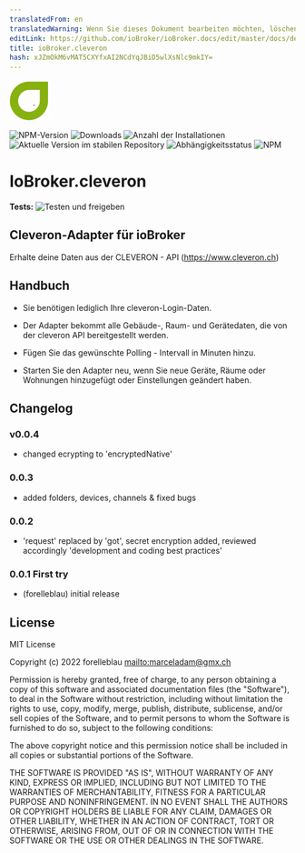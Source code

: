 ```yaml
---
translatedFrom: en
translatedWarning: Wenn Sie dieses Dokument bearbeiten möchten, löschen Sie bitte das Feld "translationsFrom". Andernfalls wird dieses Dokument automatisch erneut übersetzt
editLink: https://github.com/ioBroker/ioBroker.docs/edit/master/docs/de/adapterref/iobroker.cleveron/README.md
title: ioBroker.cleveron
hash: xJZmOkM6vMAT5CXYfxAI2NCdYqJBiD5wlXsNlc9mkIY=
---
```

![Logo](../../../en/adapterref/iobroker.cleveron/admin/cleveron.png)

![NPM-Version](https://img.shields.io/npm/v/iobroker.cleveron.svg)
![Downloads](https://img.shields.io/npm/dm/iobroker.cleveron.svg)
![Anzahl der Installationen](https://iobroker.live/badges/cleveron-installed.svg)
![Aktuelle Version im stabilen Repository](https://iobroker.live/badges/cleveron-stable.svg)
![Abhängigkeitsstatus](https://img.shields.io/david/iobroker-community-adapters/iobroker.cleveron.svg)
![NPM](https://nodei.co/npm/iobroker.cleveron.png?downloads=true)

# IoBroker.cleveron
**Tests:** ![Testen und freigeben](https://github.com/iobroker-community-adapters/ioBroker.cleveron/workflows/Test%20and%20Release/badge.svg)

## Cleveron-Adapter für ioBroker
Erhalte deine Daten aus der CLEVERON - API (<https://www.cleveron.ch>)

## Handbuch
- Sie benötigen lediglich Ihre cleveron-Login-Daten.
- Der Adapter bekommt alle Gebäude-, Raum- und Gerätedaten, die von der cleveron API bereitgestellt werden.

- Fügen Sie das gewünschte Polling - Intervall in Minuten hinzu.

- Starten Sie den Adapter neu, wenn Sie neue Geräte, Räume oder Wohnungen hinzugefügt oder Einstellungen geändert haben.

## Changelog

### v0.0.4

-   changed ecrypting to 'encryptedNative'

### 0.0.3

-   added folders, devices, channels & fixed bugs

### 0.0.2

-   'request' replaced by 'got', secret encryption added, reviewed accordingly 'development and coding best practices'

### 0.0.1 First try

-   (forelleblau) initial release

## License

MIT License

Copyright (c) 2022 forelleblau <mailto:marceladam@gmx.ch>

Permission is hereby granted, free of charge, to any person obtaining a copy
of this software and associated documentation files (the "Software"), to deal
in the Software without restriction, including without limitation the rights
to use, copy, modify, merge, publish, distribute, sublicense, and/or sell
copies of the Software, and to permit persons to whom the Software is
furnished to do so, subject to the following conditions:

The above copyright notice and this permission notice shall be included in all
copies or substantial portions of the Software.

THE SOFTWARE IS PROVIDED "AS IS", WITHOUT WARRANTY OF ANY KIND, EXPRESS OR
IMPLIED, INCLUDING BUT NOT LIMITED TO THE WARRANTIES OF MERCHANTABILITY,
FITNESS FOR A PARTICULAR PURPOSE AND NONINFRINGEMENT. IN NO EVENT SHALL THE
AUTHORS OR COPYRIGHT HOLDERS BE LIABLE FOR ANY CLAIM, DAMAGES OR OTHER
LIABILITY, WHETHER IN AN ACTION OF CONTRACT, TORT OR OTHERWISE, ARISING FROM,
OUT OF OR IN CONNECTION WITH THE SOFTWARE OR THE USE OR OTHER DEALINGS IN THE
SOFTWARE.